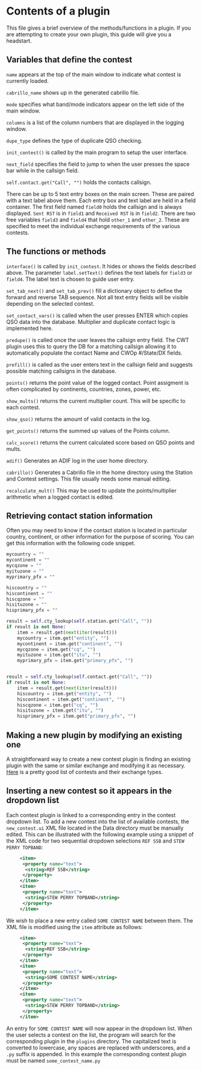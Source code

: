 # Contents of a plugin

This file gives a brief overview of the methods/functions in a plugin. If you are attempting to create your own plugin, this guide will give you a headstart.

## Variables that define the contest

`name` appears at the top of the main window to indicate what contest is currently loaded.

`cabrillo_name` shows up in the generated cabrillo file.

`mode` specifies what band/mode indicators appear on the left side of the main window.

`columns` is a list of the column numbers that are displayed in the logging window.

`dupe_type` defines the type of duplicate QSO checking.

`init_contest()` is called by the main program to setup the user interface.

`next_field`  specifies the field to jump to when the user presses the space bar while in the callsign field.

`self.contact.get("Call", "")` holds the contacts callsign.

There can be up to 5 text entry boxes on the main screen. These are paired with a text label above them. Each entry box and text label are held in a field container. The first field named `field0` holds the callsign and is always displayed. `Sent RST` is in `field1` and `Received RST` is in `field2`. There are two free variables `field3` and `field4` that hold `other_1` and `other_2`. These are specified to meet the individual exchange requirements of the various contests.

## The functions or methods

`interface()` is called by `init_contest`. It hides or shows the fields described above. The parameter `label.setText()` defines the text labels for `field3` or `field4`. The label text is chosen to guide user entry.

`set_tab_next()` and `set_tab_prev()` fill a dictionary object to define the forward and reverse TAB sequence. Not all text entry fields will be visible depending on the selected contest.

`set_contact_vars()` is called when the user presses ENTER which copies QSO data into the database. Multiplier and duplicate contact logic is implemented here.

`predupe()` is called once the user leaves the callsign entry field. The CWT plugin uses this to query the DB for a matching callsign allowing it to automatically populate the contact Name and CWOp #/State/DX fields.

`prefill()` is called as the user enters text in the callsign field and suggests possible matching callsigns in the database.

`points()` returns the point value of the logged contact. Point assigment is often complicated by continents, countries, zones, power, etc.

`show_mults()` returns the current multiplier count. This will be specific to each contest.

`show_qso()` returns the amount of valid contacts in the log.

`get_points()` returns the summed up values of the Points column.

`calc_score()` returns the current calculated score based on QSO points and mults.

`adif()` Generates an ADIF log in the user home directory.

`cabrillo()` Generates a Cabrillo file in the home directory using the Station and Contest settings. This file usually needs some manual editing.

`recalculate_mult()` This may be used to update the points/multiplier arithmetic when a logged contact is edited. 

## Retrieving contact station information

Often you may need to know if the contact station is located in particular country, continent, or other information for the purpose of scoring. You can get this information with the following code snippet.

```python
mycountry = ""
mycontinent = ""
mycqzone = ""
myituzone = ""
myprimary_pfx = ""

hiscountry = ""
hiscontinent = ""
hiscqzone = ""
hisituzone = ""
hisprimary_pfx = ""

result = self.cty_lookup(self.station.get("Call", ""))
if result is not None:
    item = result.get(next(iter(result)))
    mycountry = item.get("entity", "")
    mycontinent = item.get("continent", "")
    mycqzone = item.get("cq", "")
    myituzone = item.get("itu", "")
    myprimary_pfx = item.get("primary_pfx", "")


result = self.cty_lookup(self.contact.get("Call", ""))
if result is not None:
    item = result.get(next(iter(result)))
    hiscountry = item.get("entity", "")
    hiscontinent = item.get("continent", "")
    hiscqzone = item.get("cq", "")
    hisituzone = item.get("itu", "")
    hisprimary_pfx = item.get("primary_pfx", "")
```

## Making a new plugin by modifying an existing one

A straightforward way to create a new contest plugin is finding an existing plugin with the same or similar exchange and modifying it as necessary. [Here](./contest_exchanges.md) is a pretty good list of contests and their exchange types.

## Inserting a new contest so it appears in the dropdown list

Each contest plugin is linked to a corresponding entry in the contest dropdown list. To add a new contest into the list of available contests, the `new_contest.ui` XML file located in the Data directory must be manually edited. This can be illustrated with the following example using a snippet of the XML code for two sequential dropdown selections `REF SSB` and `STEW PERRY TOPBAND`:

```xml
     <item>
      <property name="text">
       <string>REF SSB</string>
      </property>
     </item>
     <item>
      <property name="text">
       <string>STEW PERRY TOPBAND</string>
      </property>
     </item>    
```

We wish to place a new entry called `SOME CONTEST NAME` between them. The XML file is modified using the `item` attribute as follows:

```xml
     <item>
      <property name="text">
       <string>REF SSB</string>
      </property>
     </item>
     <item>
      <property name="text">
       <string>SOME CONTEST NAME</string>
      </property>
     </item>
     <item>
      <property name="text">
       <string>STEW PERRY TOPBAND</string>
      </property>
     </item>
```

An entry for `SOME CONTEST NAME` will now appear in the dropdown list. When the user selects a contest on the list, the program will search for the corresponding plugin in the `plugins` directory. The capitalized text is converted to lowercase, any spaces are replaced with underscores, and a `.py` suffix is appended. In this example the corresponding contest plugin must be named `some_contest_name.py`

